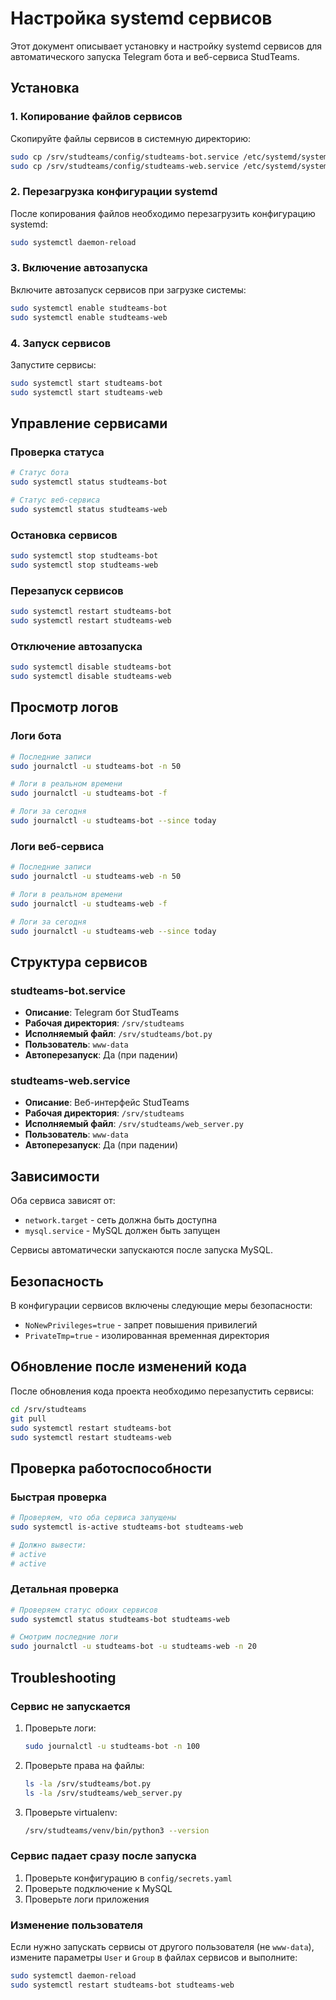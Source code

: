 # Настройка systemd сервисов

Этот документ описывает установку и настройку systemd сервисов для автоматического запуска Telegram бота и веб-сервиса StudTeams.

## Установка

### 1. Копирование файлов сервисов

Скопируйте файлы сервисов в системную директорию:

```bash
sudo cp /srv/studteams/config/studteams-bot.service /etc/systemd/system/
sudo cp /srv/studteams/config/studteams-web.service /etc/systemd/system/
```

### 2. Перезагрузка конфигурации systemd

После копирования файлов необходимо перезагрузить конфигурацию systemd:

```bash
sudo systemctl daemon-reload
```

### 3. Включение автозапуска

Включите автозапуск сервисов при загрузке системы:

```bash
sudo systemctl enable studteams-bot
sudo systemctl enable studteams-web
```

### 4. Запуск сервисов

Запустите сервисы:

```bash
sudo systemctl start studteams-bot
sudo systemctl start studteams-web
```

## Управление сервисами

### Проверка статуса

```bash
# Статус бота
sudo systemctl status studteams-bot

# Статус веб-сервиса
sudo systemctl status studteams-web
```

### Остановка сервисов

```bash
sudo systemctl stop studteams-bot
sudo systemctl stop studteams-web
```

### Перезапуск сервисов

```bash
sudo systemctl restart studteams-bot
sudo systemctl restart studteams-web
```

### Отключение автозапуска

```bash
sudo systemctl disable studteams-bot
sudo systemctl disable studteams-web
```

## Просмотр логов

### Логи бота

```bash
# Последние записи
sudo journalctl -u studteams-bot -n 50

# Логи в реальном времени
sudo journalctl -u studteams-bot -f

# Логи за сегодня
sudo journalctl -u studteams-bot --since today
```

### Логи веб-сервиса

```bash
# Последние записи
sudo journalctl -u studteams-web -n 50

# Логи в реальном времени
sudo journalctl -u studteams-web -f

# Логи за сегодня
sudo journalctl -u studteams-web --since today
```

## Структура сервисов

### studteams-bot.service

- **Описание**: Telegram бот StudTeams
- **Рабочая директория**: `/srv/studteams`
- **Исполняемый файл**: `/srv/studteams/bot.py`
- **Пользователь**: `www-data`
- **Автоперезапуск**: Да (при падении)

### studteams-web.service

- **Описание**: Веб-интерфейс StudTeams
- **Рабочая директория**: `/srv/studteams`
- **Исполняемый файл**: `/srv/studteams/web_server.py`
- **Пользователь**: `www-data`
- **Автоперезапуск**: Да (при падении)

## Зависимости

Оба сервиса зависят от:
- `network.target` - сеть должна быть доступна
- `mysql.service` - MySQL должен быть запущен

Сервисы автоматически запускаются после запуска MySQL.

## Безопасность

В конфигурации сервисов включены следующие меры безопасности:
- `NoNewPrivileges=true` - запрет повышения привилегий
- `PrivateTmp=true` - изолированная временная директория

## Обновление после изменений кода

После обновления кода проекта необходимо перезапустить сервисы:

```bash
cd /srv/studteams
git pull
sudo systemctl restart studteams-bot
sudo systemctl restart studteams-web
```

## Проверка работоспособности

### Быстрая проверка

```bash
# Проверяем, что оба сервиса запущены
sudo systemctl is-active studteams-bot studteams-web

# Должно вывести:
# active
# active
```

### Детальная проверка

```bash
# Проверяем статус обоих сервисов
sudo systemctl status studteams-bot studteams-web

# Смотрим последние логи
sudo journalctl -u studteams-bot -u studteams-web -n 20
```

## Troubleshooting

### Сервис не запускается

1. Проверьте логи:
   ```bash
   sudo journalctl -u studteams-bot -n 100
   ```

2. Проверьте права на файлы:
   ```bash
   ls -la /srv/studteams/bot.py
   ls -la /srv/studteams/web_server.py
   ```

3. Проверьте virtualenv:
   ```bash
   /srv/studteams/venv/bin/python3 --version
   ```

### Сервис падает сразу после запуска

1. Проверьте конфигурацию в `config/secrets.yaml`
2. Проверьте подключение к MySQL
3. Проверьте логи приложения

### Изменение пользователя

Если нужно запускать сервисы от другого пользователя (не `www-data`), измените параметры `User` и `Group` в файлах сервисов и выполните:

```bash
sudo systemctl daemon-reload
sudo systemctl restart studteams-bot studteams-web
```
